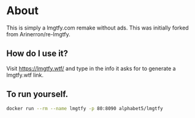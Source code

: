 # About
This is simply a lmgtfy.com remake without ads. This was initially forked from Arinerron/re-lmgtfy.

## How do I use it?
Visit https://lmgtfy.wtf/ and type in the info it asks for to generate a lmgtfy.wtf link.


## To run yourself.

```bash
docker run --rm --name lmgtfy -p 80:8090 alphabet5/lmgtfy
```
